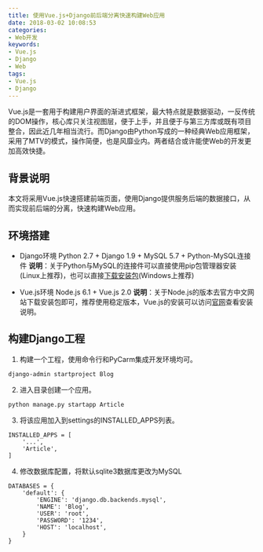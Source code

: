 ```yaml
---
title: 使用Vue.js+Django前后端分离快速构建Web应用
date: 2018-03-02 10:08:53
categories:
- Web开发
keywords:
- Vue.js
- Django
- Web
tags:
- Vue.js
- Django
---
```

Vue.js是一套用于构建用户界面的渐进式框架，最大特点就是数据驱动，一反传统的DOM操作，核心库只关注视图层，便于上手，并且便于与第三方库或既有项目整合，因此近几年相当流行。而Django由Python写成的一种经典Web应用框架，采用了MTV的模式，操作简便，也是风靡业内。两者结合或许能使Web的开发更加高效快捷。

## 背景说明

本文将采用Vue.js快速搭建前端页面，使用Django提供服务后端的数据接口，从而实现前后端的分离，快速构建Web应用。

## 环境搭建

- Django环境
Python 2.7 + Django 1.9 + MySQL 5.7 + Python-MySQL连接件
**说明**：关于Python与MySQL的连接件可以直接使用pip包管理器安装(Linux上推荐)，也可以直接[下载安装包](https://pypi.python.org/pypi/MySQL-python/1.2.5)(Windows上推荐)

- Vue.js环境
Node.js 6.1 + Vue.js 2.0
**说明**：关于Node.js的版本去官方中文网站下载安装包即可，推荐使用稳定版本，Vue.js的安装可以访问[官网](https://cn.vuejs.org/v2/guide/installation.html)查看安装说明。

## 构建Django工程

1. 构建一个工程，使用命令行和PyCarm集成开发环境均可。
```
django-admin startproject Blog
```
2. 进入目录创建一个应用。
```
python manage.py startapp Article
```
3.  将该应用加入到settings的INSTALLED_APPS列表。
```
INSTALLED_APPS = [
    '...',
    'Article',
]
```
4. 修改数据库配置，将默认sqlite3数据库更改为MySQL

```
DATABASES = {
    'default': {
        'ENGINE': 'django.db.backends.mysql',
        'NAME': 'Blog',
        'USER': 'root',
        'PASSWORD': '1234',
        'HOST': 'localhost',
    }
}
```